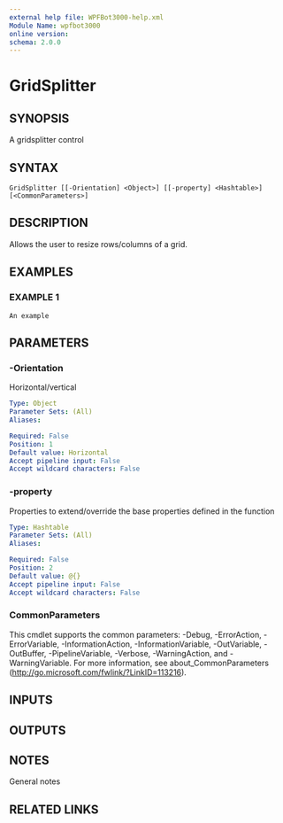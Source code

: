 ```yaml
---
external help file: WPFBot3000-help.xml
Module Name: wpfbot3000
online version:
schema: 2.0.0
---
```


# GridSplitter

## SYNOPSIS
A gridsplitter control

## SYNTAX

```
GridSplitter [[-Orientation] <Object>] [[-property] <Hashtable>] [<CommonParameters>]
```

## DESCRIPTION
Allows the user to resize rows/columns of a grid.

## EXAMPLES

### EXAMPLE 1
```
An example
```

## PARAMETERS

### -Orientation
Horizontal/vertical

```yaml
Type: Object
Parameter Sets: (All)
Aliases:

Required: False
Position: 1
Default value: Horizontal
Accept pipeline input: False
Accept wildcard characters: False
```

### -property
Properties to extend/override the base properties defined in the function

```yaml
Type: Hashtable
Parameter Sets: (All)
Aliases:

Required: False
Position: 2
Default value: @{}
Accept pipeline input: False
Accept wildcard characters: False
```

### CommonParameters
This cmdlet supports the common parameters: -Debug, -ErrorAction, -ErrorVariable, -InformationAction, -InformationVariable, -OutVariable, -OutBuffer, -PipelineVariable, -Verbose, -WarningAction, and -WarningVariable.
For more information, see about_CommonParameters (http://go.microsoft.com/fwlink/?LinkID=113216).

## INPUTS

## OUTPUTS

## NOTES
General notes

## RELATED LINKS
